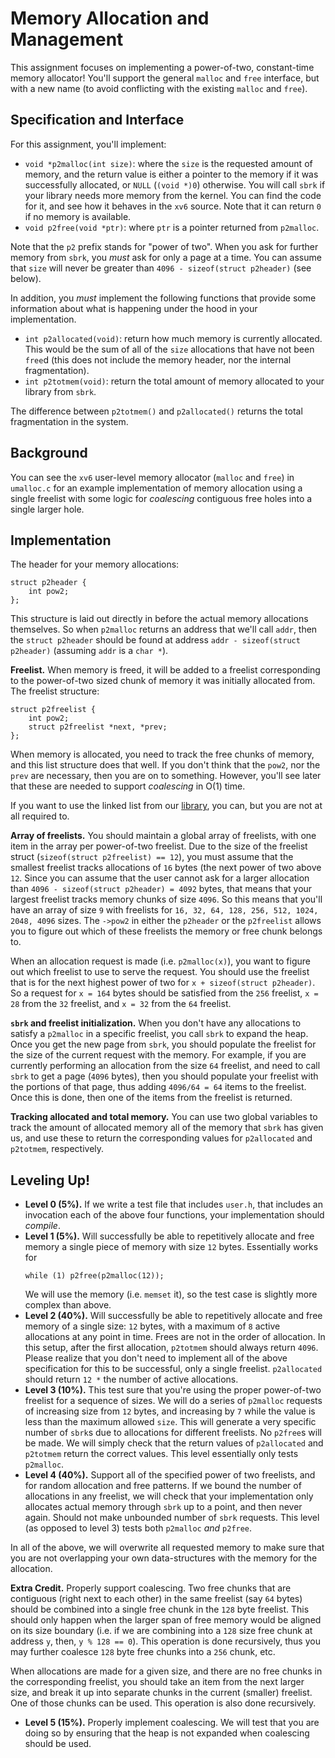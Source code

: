 # Memory Allocation and Management

This assignment focuses on implementing a power-of-two, constant-time memory allocator!
You'll support the general `malloc` and `free` interface, but with a new name (to avoid conflicting with the existing `malloc` and `free`).

## Specification and Interface

For this assignment, you'll implement:

- `void *p2malloc(int size)`: where the `size` is the requested amount of memory, and the return value is either a pointer to the memory if it was successfully allocated, or `NULL` (`(void *)0`) otherwise.
	You will call `sbrk` if your library needs more memory from the kernel.
	You can find the code for it, and see how it behaves in the `xv6` source.
	Note that it can return `0` if no memory is available.
- `void p2free(void *ptr)`: where `ptr` is a pointer returned from `p2malloc`.

Note that the `p2` prefix stands for "power of two".
When you ask for further memory from `sbrk`, you *must* ask for only a page at a time.
You can assume that `size` will never be greater than `4096 - sizeof(struct p2header)` (see below).

In addition, you *must* implement the following functions that provide some information about what is happening under the hood in your implementation.

- `int p2allocated(void)`: return how much memory is currently allocated.
	This would be the sum of all of the `size` allocations that have not been `free`d (this does not include the memory header, nor the internal fragmentation).
- `int p2totmem(void)`: return the total amount of memory allocated to your library from `sbrk`.


The difference between `p2totmem()` and `p2allocated()` returns the total fragmentation in the system.

## Background

You can see the `xv6` user-level memory allocator (`malloc` and `free`) in `umalloc.c` for an example implementation of memory allocation using a single freelist with some logic for *coalescing* contiguous free holes into a single larger hole.

## Implementation

The header for your memory allocations:

```
struct p2header {
	int pow2;
};
```

This structure is laid out directly in before the actual memory allocations themselves.
So when `p2malloc` returns an address that we'll call `addr`, then the `struct p2header` should be found at address `addr - sizeof(struct p2header)` (assuming `addr` is a `char *`).

**Freelist.**
When memory is freed, it will be added to a freelist corresponding to the power-of-two sized chunk of memory it was initially allocated from.
The freelist structure:

```
struct p2freelist {
	int pow2;
	struct p2freelist *next, *prev;
};
```

When memory is allocated, you need to track the free chunks of memory, and this list structure does that well.
If you don't think that the `pow2`, nor the `prev` are necessary, then you are on to something.
However, you'll see later that these are needed to support *coalescing* in O(1) time.

If you want to use the linked list from our [library](https://github.com/gwsystems/ps/blob/master/ps_list.h), you can, but you are not at all required to.

**Array of freelists.**
You should maintain a global array of freelists, with one item in the array per power-of-two freelist.
Due to the size of the freelist struct (`sizeof(struct p2freelist) == 12`), you must assume that the smallest freelist tracks allocations of `16` bytes (the next power of two above `12`.
Since you can assume that the user cannot ask for a larger allocation than `4096 - sizeof(struct p2header) = 4092` bytes, that means that your largest freelist tracks memory chunks of size `4096`.
So this means that you'll have an array of size `9` with freelists for `16, 32, 64, 128, 256, 512, 1024, 2048, 4096` sizes.
The `->pow2` in either the `p2header` or the `p2freelist` allows you to figure out which of these freelists the memory or free chunk belongs to.

When an allocation request is made (i.e. `p2malloc(x)`), you want to figure out which freelist to use to serve the request.
You should use the freelist that is for the next highest power of two for `x + sizeof(struct p2header)`.
So a request for `x = 164` bytes should be satisfied from the `256` freelist, `x = 28` from the `32` freelist, and `x = 32` from the `64` freelist.

**`sbrk` and freelist initialization.**
When you don't have any allocations to satisfy a `p2malloc` in a specific freelist, you call `sbrk` to expand the heap.
Once you get the new page from `sbrk`, you should populate the freelist for the size of the current request with the memory.
For example, if you are currently performing an allocation from the size `64` freelist, and need to call `sbrk` to get a page (`4096` bytes), then you should populate your freelist with the portions of that page, thus adding `4096/64 = 64` items to the freelist.
Once this is done, then one of the items from the freelist is returned.

**Tracking allocated and total memory.**
You can use two global variables to track the amount of allocated memory all of the memory that `sbrk` has given us, and use these to return the corresponding values for `p2allocated` and `p2totmem`, respectively.

## Leveling Up!

- **Level 0 (5%).**
	If we write a test file that includes `user.h`, that includes an invocation each of the above four functions, your implementation should *compile*.
- **Level 1 (5%).**
	Will successfully be able to repetitively allocate and free memory a single piece of memory with size `12` bytes.
	Essentially works for
	```
	while (1) p2free(p2malloc(12));
	```
	We will use the memory (i.e. `memset` it), so the test case is slightly more complex than above.
- **Level 2 (40%).**
	Will successfully be able to repetitively allocate and free memory of a single size: `12` bytes, with a maximum of `8` active allocations at any point in time.
	Frees are not in the order of allocation.
	In this setup, after the first allocation, `p2totmem` should always return `4096`.
	Please realize that you don't need to implement all of the above specification for this to be successful, only a single freelist.
	`p2allocated` should return `12 *` the number of active allocations.
- **Level 3 (10%).**
	This test sure that you're using the proper power-of-two freelist for a sequence of sizes.
	We will do a series of `p2malloc` requests of increasing size from `12` bytes, and increasing by `7` while the value is less than the maximum allowed `size`.
	This will generate a very specific number of `sbrk`s due to allocations for different freelists.
	No `p2free`s will be made.
	We will simply check that the return values of `p2allocated` and `p2totmem` return the correct values.
	This level essentially only tests `p2malloc`.
- **Level 4 (40%).**
	Support all of the specified power of two freelists, and for random allocation and free patterns.
	If we bound the number of allocations in any freelist, we will check that your implementation only allocates actual memory through `sbrk` up to a point, and then never again.
	Should not make unbounded number of `sbrk` requests.
	This level (as opposed to level 3) tests both `p2malloc` *and* `p2free`.

In all of the above, we will overwrite all requested memory to make sure that you are not overlapping your own data-structures with the memory for the allocation.

**Extra Credit.**
Properly support coalescing.
Two free chunks that are contiguous (right next to each other) in the same freelist (say `64` bytes) should be combined into a single free chunk in the `128` byte freelist.
This should only happen when the larger span of free memory would be aligned on its size boundary (i.e. if we are combining into a `128` size free chunk at address `y`, then, `y % 128 == 0`).
This operation is done recursively, thus you may further coalesce `128` byte free chunks into a `256` chunk, etc.

When allocations are made for a given size, and there are no free chunks in the corresponding freelist, you should take an item from the next larger size, and break it up into separate chunks in the current (smaller) freelist.
One of those chunks can be used.
This operation is also done recursively.

- **Level 5 (15%).**
	Properly implement coalescing.
	We will test that you are doing so by ensuring that the heap is not expanded when coalescing should be used.
